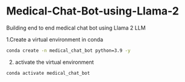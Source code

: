 # Medical-Chat-Bot-using-Llama-2
Building end to end medical chat bot using Llama 2 LLM

1.Create a virtual environment in conda 
```bash
conda create -n medical_chat_bot python=3.9 -y
```
2. activate the virtual environment
```bash
conda activate medical_chat_bot
```